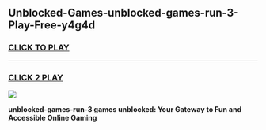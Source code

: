 
## Unblocked-Games-unblocked-games-run-3-Play-Free-y4g4d
<h3>
<a href="https://premium76.site?title=unblocked-games-run-3&ref=10A">CLICK TO PLAY</a></h3>
<hr>

<h3>
<a href="https://premium76.site?title=unblocked-games-run-3&ref=10A">CLICK 2 PLAY</a>
  
</h3>

<a href="https://premium76.site?title=unblocked-games-run-3&ref=10A"><img src="https://clearcache.store/games.png"></a>


**unblocked-games-run-3 games unblocked: Your Gateway to Fun and Accessible Online Gaming**
